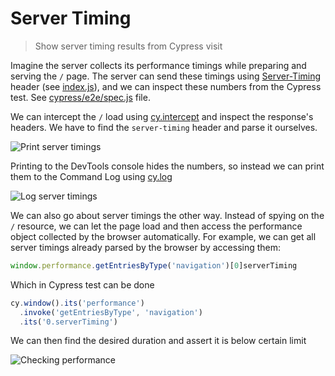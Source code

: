 # Server Timing
> Show server timing results from Cypress visit

Imagine the server collects its performance timings while preparing and serving the `/` page. The server can send these timings using [Server-Timing](https://developer.mozilla.org/en-US/docs/Web/HTTP/Headers/Server-Timing) header (see [index.js](index.js)), and we can inspect these numbers from the Cypress test. See [cypress/e2e/spec.js](cypress/e2e/spec.js) file.

We can intercept the `/` load using [cy.intercept](https://on.cypress.io/intercept) and inspect the response's headers. We have to find the `server-timing` header and parse it ourselves.

![Print server timings](images/print.png)

Printing to the DevTools console hides the numbers, so instead we can print them to the Command Log using [cy.log](https://on.cypress.io/log)

![Log server timings](images/log.png)

We can also go about server timings the other way. Instead of spying on the `/` resource, we can let the page load and then access the performance object collected by the browser automatically. For example, we can get all server timings already parsed by the browser by accessing them:

```js
window.performance.getEntriesByType('navigation')[0]serverTiming
```

Which in Cypress test can be done

```js
cy.window().its('performance')
  .invoke('getEntriesByType', 'navigation')
  .its('0.serverTiming')
```

We can then find the desired duration and assert it is below certain limit

![Checking performance](images/limit.png)
